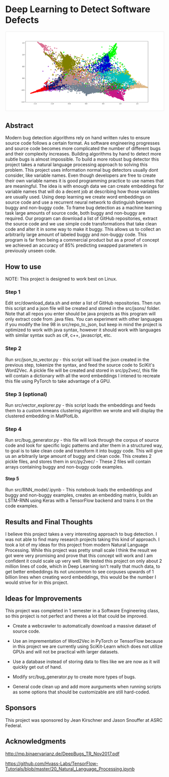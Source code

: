 # Deep Learning to Detect Software Defects

![kmeans](/src/imgs/kmeans.png)

## Abstract
Modern bug detection algorithms rely on hand written rules to ensure source code follows a certain format. As software engineering progresses and source code becomes more complicated the number of different bugs and their complexity increases.  Building algorithms by hand to detect more subtle bugs is almost impossible. To build a more robust bug detector this project takes a natural language processing approach to solving this problem. This project uses information normal bug detectors usually dont consider, like variable names. Even though developers are free to create their own variable names it is good programming practice to use names that are meaningful. The idea is with enough data we can create embeddings for variable names that will do a decent job at describing how those variables are usually used. Using deep learning we create word embeddings on source code and use a recurrent neural network to distinguish between buggy and non-buggy code. To frame bug detection as a machine learning task large amounts of source code, both buggy and non-buggy are required. Our program can download a list of GitHub repositories, extract the source code and we use simple code transformations that take clean code and alter it in some way to make it buggy. This allows us to collect an arbitrarily large amount of labeled buggy and non-buggy code. This program is far from being a commercial product but as a proof of concept we achieved an accuracy of 85% predicting swapped parameters in previously unseen code.

## How to use
NOTE: This project is designed to work best on Linux.

### Step 1
Edit src/download_data.sh and enter a list of GitHub repositories. Then run this script and a json file will be created and stored in the src/jsons/ folder. Note that all repos you enter should be java projects as this program will only extract code from .java files. You can experiment with other languages if you modify the line 98 in src/repo_to_json, but keep in mind the project is optimized to work with java syntax, however it should work with languages with similar syntax such as c#, c++, javascript, etc.

### Step 2
Run src/json_to_vector.py - this script will load the json created in the previous step, tokenize the syntax, and feed the source code to SciKit's Word2Vec. A pickle file will be created and stored in src/py2vec/, this file will contain a dictionary with all the word embeddings I intened to recreate this file using PyTorch to take advantage of a GPU.

### Step 3 (optional)
Run src/vector_explorer.py - this script loads the embeddings and feeds them to a custom kmeans clustering algorithm we wrote and will display the clustered embedding in MatPlotLib.

### Step 4
Run src/bug_generator.py - this file will look through the corpus of source code and look for specific logic patterns and alter them in a structured way, to goal is to take clean code and transform it into buggy code. This will give us an arbitrarily large amount of buggy and clean code. This creates 2 pickle files, and stores them in src/py2vec/ - These 2 files will contain arrays containing buggy and non-buggy code examples.

#### Step 5
Run src/RNN_model/.ipynb - This notebook loads the embeddings and buggy and non-buggy examples, creates an embedding matrix, builds an LSTM-RNN using Keras with a TensorFlow backend and trains it on the code examples.

## Results and Final Thoughts
I believe this project takes a very interesting approach to bug detection. I was not able to find many research projects taking this kind of approach. I took a lot of my ideas for this project from modern Natural Language Processing. While this project was pretty small scale I think the result we got were very promising and prove that this concept will work and I am confident it could scale up very well. We tested this project on only about 2 million lines of code, which in Deep Learning isn't really that much data, to get better embeddings its not uncommon to see corpuses upwards of 1 billion lines when creating word embeddings, this would be the number I would strive for in this project. 

## Ideas for Improvements
This project was completed in 1 semester in a Software Engineering class, so this project is not perfect and theres a lot that could be improved.

* Create a webcrawler to automatically download a massive dataset of source code.

* Use an imprementation of Word2Vec in PyTorch or TensorFlow because in this project we are currently using SciKit-Learn which does not utilize GPUs and will not be practical with larger datasets.

* Use a database instead of storing data to files like we are now as it will quickly get out of hand.

* Modify src/bug_generator.py to create more types of bugs.

* General code clean up and add more aurguments when running scripts as some options that should be customizable are still hard-coded.

## Sponsors
This project was sponsored by Jean Kirschner and Jason Snouffer at ASRC Federal.

## Acknowledgments
http://mp.binaervarianz.de/DeepBugs_TR_Nov2017.pdf

https://github.com/Hvass-Labs/TensorFlow-Tutorials/blob/master/20_Natural_Language_Processing.ipynb

















